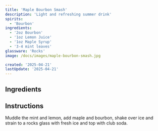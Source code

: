 ```yaml
---
title: 'Maple Bourbon Smash'
description: 'Light and refreshing summer drink'
spirits:
  - 'Bourbon'
ingredients:
  - '2oz Bourbon'
  - '1oz Lemon Juice'
  - '1oz Maple Syrup'
  - '3-4 mint leaves'
glassware: 'Rocks'
image: /docs/images/maple-bourbon-smash.jpg

created: '2025-04-21'
lastUpdate: '2025-04-21'
---
```


## Ingredients



## Instructions

Muddle the mint and lemon, add maple and bourbon, shake over ice and strain to a rocks glass with fresh ice and top with club soda.
